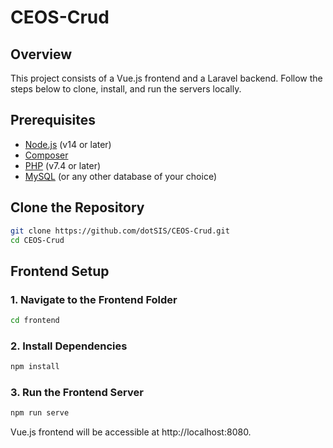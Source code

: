 # CEOS-Crud

## Overview

This project consists of a Vue.js frontend and a Laravel backend. Follow the steps below to clone, install, and run the servers locally.

## Prerequisites

- [Node.js](https://nodejs.org/) (v14 or later)
- [Composer](https://getcomposer.org/)
- [PHP](https://www.php.net/) (v7.4 or later)
- [MySQL](https://www.mysql.com/) (or any other database of your choice)

## Clone the Repository

```bash
git clone https://github.com/dotSIS/CEOS-Crud.git
cd CEOS-Crud
```

## Frontend Setup

### 1. Navigate to the Frontend Folder

```bash
cd frontend
```

### 2. Install Dependencies

```bash
npm install
```

### 3. Run the Frontend Server

```bash
npm run serve
```

Vue.js frontend will be accessible at http://localhost:8080.
